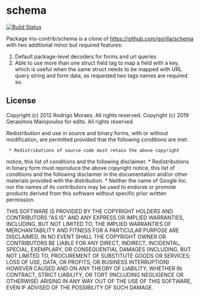 schema
======
[![Build Status](https://travis-ci.org/iris-contrib/schema.png?branch=master)](https://travis-ci.org/iris-contrib/schema)

Package iris-contrib/schema is a clone of https://github.com/gorilla/schema with two additional minor but required features:

1. Default package-level decoders for forms and url queries
2. Able to use more than one struct field tag to map a field with a key, which is useful when the same struct needs to be mapped with URL query string and form data, as requested two tags names are required so.

## License

Copyright (c) 2012 Rodrigo Moraes. All rights reserved.
Copyright (c) 2019 Gerasimos Maropoulos for edits. All rights reserved.

Redistribution and use in source and binary forms, with or without
modification, are permitted provided that the following conditions are
met:

	 * Redistributions of source code must retain the above copyright
notice, this list of conditions and the following disclaimer.
	 * Redistributions in binary form must reproduce the above
copyright notice, this list of conditions and the following disclaimer
in the documentation and/or other materials provided with the
distribution.
	 * Neither the name of Google Inc. nor the names of its
contributors may be used to endorse or promote products derived from
this software without specific prior written permission.

THIS SOFTWARE IS PROVIDED BY THE COPYRIGHT HOLDERS AND CONTRIBUTORS
"AS IS" AND ANY EXPRESS OR IMPLIED WARRANTIES, INCLUDING, BUT NOT
LIMITED TO, THE IMPLIED WARRANTIES OF MERCHANTABILITY AND FITNESS FOR
A PARTICULAR PURPOSE ARE DISCLAIMED. IN NO EVENT SHALL THE COPYRIGHT
OWNER OR CONTRIBUTORS BE LIABLE FOR ANY DIRECT, INDIRECT, INCIDENTAL,
SPECIAL, EXEMPLARY, OR CONSEQUENTIAL DAMAGES (INCLUDING, BUT NOT
LIMITED TO, PROCUREMENT OF SUBSTITUTE GOODS OR SERVICES; LOSS OF USE,
DATA, OR PROFITS; OR BUSINESS INTERRUPTION) HOWEVER CAUSED AND ON ANY
THEORY OF LIABILITY, WHETHER IN CONTRACT, STRICT LIABILITY, OR TORT
(INCLUDING NEGLIGENCE OR OTHERWISE) ARISING IN ANY WAY OUT OF THE USE
OF THIS SOFTWARE, EVEN IF ADVISED OF THE POSSIBILITY OF SUCH DAMAGE.
